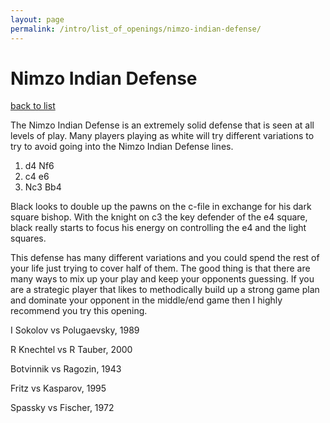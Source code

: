 ```yaml
---
layout: page
permalink: /intro/list_of_openings/nimzo-indian-defense/
---
```


# Nimzo Indian Defense

[back to list](../)



The Nimzo Indian Defense is an extremely solid defense that is seen at all levels of play. Many players playing as white will try different variations to try to avoid going into the Nimzo Indian Defense lines.

1. d4 Nf6
2. c4 e6
3. Nc3 Bb4

Black looks to double up the pawns on the c-file in exchange for his dark square bishop. With the knight on c3 the key defender of the e4 square, black really starts to focus his energy on controlling the e4 and the light squares.

This defense has many different variations and you could spend the rest of your life just trying to cover half of them. The good thing is that there are many ways to mix up your play and keep your opponents guessing. If you are a strategic player that likes to methodically build up a strong game plan and dominate your opponent in the middle/end game then I highly recommend you try this opening.






I Sokolov vs Polugaevsky, 1989

R Knechtel vs R Tauber, 2000

Botvinnik vs Ragozin, 1943

Fritz vs Kasparov, 1995

Spassky vs Fischer, 1972